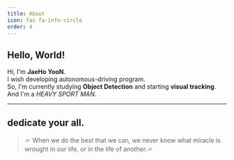 ```yaml
---
title: About
icon: fas fa-info-circle
order: 4
---
```


## Hello, World!

Hi, I'm **JaeHo YooN**.<br>
I wish developing autonomous-driving program.<br>
So, I'm currently studying **Object Detection** and starting **visual tracking**.<br>
And I'm a *HEAVY SPORT MAN*.<br>

***

## dedicate your all.

> 〃 When we do the best that we can, we never know what miracle is wrought in our life, or in the life of another.〃